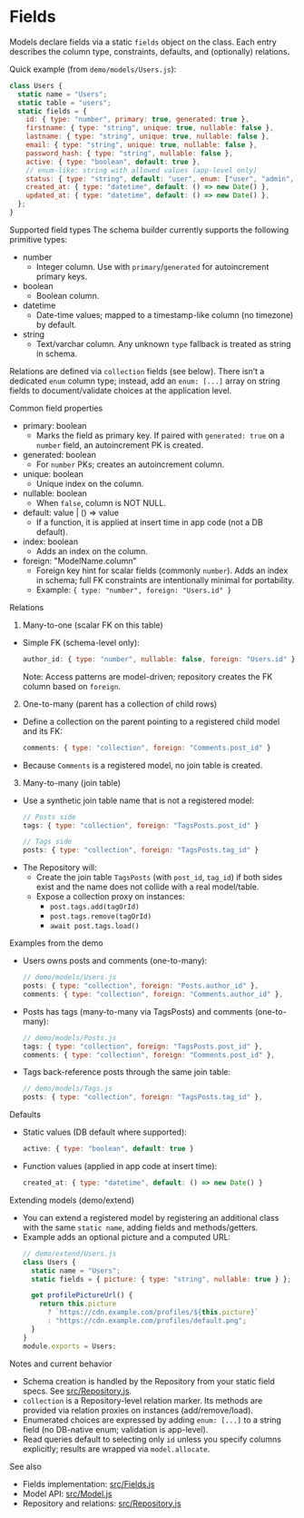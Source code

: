 # Fields

Models declare fields via a static `fields` object on the class. Each entry describes the column type, constraints, defaults, and (optionally) relations.

Quick example (from `demo/models/Users.js`):
```js
class Users {
  static name = "Users";
  static table = "users";
  static fields = {
    id: { type: "number", primary: true, generated: true },
    firstname: { type: "string", unique: true, nullable: false },
    lastname: { type: "string", unique: true, nullable: false },
    email: { type: "string", unique: true, nullable: false },
    password_hash: { type: "string", nullable: false },
    active: { type: "boolean", default: true },
    // enum-like: string with allowed values (app-level only)
    status: { type: "string", default: "user", enum: ["user", "admin", "moderator"] },
    created_at: { type: "datetime", default: () => new Date() },
    updated_at: { type: "datetime", default: () => new Date() },
  };
}
```

Supported field types
The schema builder currently supports the following primitive types:

- number
  - Integer column. Use with `primary`/`generated` for autoincrement primary keys.
- boolean
  - Boolean column.
- datetime
  - Date-time values; mapped to a timestamp-like column (no timezone) by default.
- string
  - Text/varchar column. Any unknown `type` fallback is treated as string in schema.

Relations are defined via `collection` fields (see below). There isn’t a dedicated `enum` column type; instead, add an `enum: [...]` array on string fields to document/validate choices at the application level.

Common field properties
- primary: boolean
  - Marks the field as primary key. If paired with `generated: true` on a `number` field, an autoincrement PK is created.
- generated: boolean
  - For `number` PKs; creates an autoincrement column.
- unique: boolean
  - Unique index on the column.
- nullable: boolean
  - When `false`, column is NOT NULL.
- default: value | () => value
  - If a function, it is applied at insert time in app code (not a DB default).
- index: boolean
  - Adds an index on the column.
- foreign: "ModelName.column"
  - Foreign key hint for scalar fields (commonly `number`). Adds an index in schema; full FK constraints are intentionally minimal for portability.
  - Example: `{ type: "number", foreign: "Users.id" }`

Relations
1) Many-to-one (scalar FK on this table)
- Simple FK (schema-level only):
  ```js
  author_id: { type: "number", nullable: false, foreign: "Users.id" }
  ```
  Note: Access patterns are model-driven; repository creates the FK column based on `foreign`.

2) One-to-many (parent has a collection of child rows)
- Define a collection on the parent pointing to a registered child model and its FK:
  ```js
  comments: { type: "collection", foreign: "Comments.post_id" }
  ```
- Because `Comments` is a registered model, no join table is created.

3) Many-to-many (join table)
- Use a synthetic join table name that is not a registered model:
  ```js
  // Posts side
  tags: { type: "collection", foreign: "TagsPosts.post_id" }

  // Tags side
  posts: { type: "collection", foreign: "TagsPosts.tag_id" }
  ```
- The Repository will:
  - Create the join table `TagsPosts` (with `post_id`, `tag_id`) if both sides exist and the name does not collide with a real model/table.
  - Expose a collection proxy on instances:
    - `post.tags.add(tagOrId)`
    - `post.tags.remove(tagOrId)`
    - `await post.tags.load()`

Examples from the demo
- Users owns posts and comments (one-to-many):
  ```js
  // demo/models/Users.js
  posts: { type: "collection", foreign: "Posts.author_id" },
  comments: { type: "collection", foreign: "Comments.author_id" },
  ```
- Posts has tags (many-to-many via TagsPosts) and comments (one-to-many):
  ```js
  // demo/models/Posts.js
  tags: { type: "collection", foreign: "TagsPosts.post_id" },
  comments: { type: "collection", foreign: "Comments.post_id" },
  ```
- Tags back-reference posts through the same join table:
  ```js
  // demo/models/Tags.js
  posts: { type: "collection", foreign: "TagsPosts.tag_id" },
  ```

Defaults
- Static values (DB default where supported):
  ```js
  active: { type: "boolean", default: true }
  ```
- Function values (applied in app code at insert time):
  ```js
  created_at: { type: "datetime", default: () => new Date() }
  ```

Extending models (demo/extend)
- You can extend a registered model by registering an additional class with the same `static name`, adding fields and methods/getters.
- Example adds an optional picture and a computed URL:
  ```js
  // demo/extend/Users.js
  class Users {
    static name = "Users";
    static fields = { picture: { type: "string", nullable: true } };

    get profilePictureUrl() {
      return this.picture
        ? `https://cdn.example.com/profiles/${this.picture}`
        : "https://cdn.example.com/profiles/default.png";
    }
  }
  module.exports = Users;
  ```

Notes and current behavior
- Schema creation is handled by the Repository from your static field specs. See [src/Repository.js](src/Repository.js).
- `collection` is a Repository-level relation marker. Its methods are provided via relation proxies on instances (add/remove/load).
- Enumerated choices are expressed by adding `enum: [...]` to a string field (no DB-native enum; validation is app-level).
- Read queries default to selecting only `id` unless you specify columns explicitly; results are wrapped via `model.allocate`.

See also
- Fields implementation: [src/Fields.js](src/Fields.js)
- Model API: [src/Model.js](src/Model.js)
- Repository and relations: [src/Repository.js](src/Repository.js)